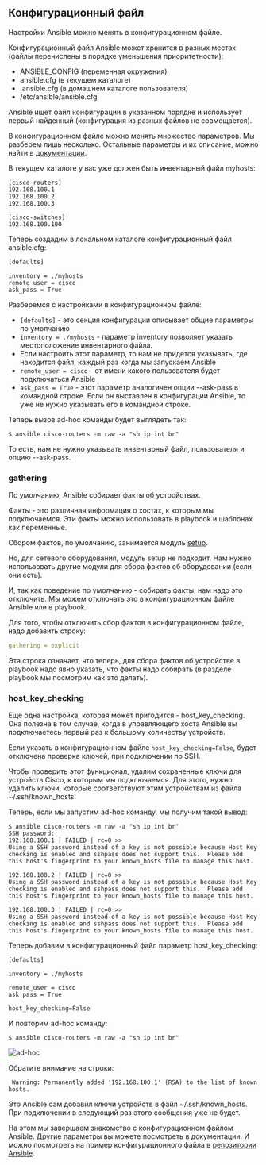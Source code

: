 ## Конфигурационный файл

Настройки Ansible можно менять в конфигурационном файле.

Конфигурационный файл Ansible может хранится в разных местах (файлы перечислены в порядке уменьшения приоритетности):
* ANSIBLE_CONFIG (переменная окружения)
* ansible.cfg (в текущем каталоге)
* .ansible.cfg (в домашнем каталоге пользователя)
* /etc/ansible/ansible.cfg

Ansible ищет файл конфигурации в указанном порядке и использует первый найденный (конфигурация из разных файлов не совмещается).

В конфигурационном файле можно менять множество параметров. Мы разберем лишь несколько. Остальные параметры и их описание, можно найти в [документации](http://docs.ansible.com/ansible/intro_configuration.html).

В текущем каталоге у вас уже должен быть инвентарный файл myhosts:
```
[cisco-routers]
192.168.100.1
192.168.100.2
192.168.100.3

[cisco-switches]
192.168.100.100
```

Теперь создадим в локальном каталоге конфигурационный файл ansible.cfg:
```
[defaults]

inventory = ./myhosts
remote_user = cisco
ask_pass = True
```

Разберемся с настройками в конфигурационном файле:
* ```[defaults]``` - это секция конфигурации описывает общие параметры по умолчанию
* ```inventory = ./myhosts``` - параметр inventory позволяет указать местоположение инвентарного файла.
 * Если настроить этот параметр, то нам не придется указывать, где находится файл, каждый раз когда мы запускаем Ansible
* ```remote_user = cisco``` - от имени какого пользователя будет подключаться Ansible
* ```ask_pass = True``` - этот параметр аналогичен опции --ask-pass в командной строке. Если он выставлен в конфигурации Ansible, то уже не нужно указывать его в командной строке.

Теперь вызов ad-hoc команды будет выглядеть так:
```
$ ansible cisco-routers -m raw -a "sh ip int br"
```

То есть, нам не нужно указывать инвентарный файл, пользователя и опцию --ask-pass.


### gathering

По умолчанию, Ansible собирает факты об устройствах.

Факты - это различная информация о хостах, к которым мы подключаемся. Эти факты можно использовать в playbook и шаблонах как переменные.

Сбором фактов, по умолчанию, занимается модуль [setup](http://docs.ansible.com/ansible/setup_module.html).

Но, для сетевого оборудования, модуль setup не подходит. Нам нужно использовать другие модули для сбора фактов об оборудовании (если они есть).

И, так как поведение по умолчанию - собирать факты, нам надо это отключить.
Мы можем отключать это в конфигурационном файле Ansible или в playbook.

Для того, чтобы отключить сбор фактов в конфигурационном файле, надо добавить строку:
```yml
gathering = explicit
```

Эта строка означает, что теперь, для сбора фактов об устройстве в playbook надо явно указать, что факты надо собирать (в разделе playbook мы посмотрим как это делать).

### host_key_checking

Ещё одна настройка, которая может пригодится - host_key_checking.
Она полезна в том случае, когда в управляющего хоста Ansible вы подключаетесь первый раз к большому количеству устройств.

Если указать в конфигурационном файле ```host_key_checking=False```,  будет отключена проверка ключей, при подключении по SSH.

Чтобы проверить этот функционал, удалим сохраненные ключи для устройств Cisco, к которым мы подключаемся.
Для этого, нужно удалить ключи, которые соответствуют этим устройствам из файла ~/.ssh/known_hosts.

Теперь, если мы запустим ad-hoc команду, мы получим такой вывод:
```
$ ansible cisco-routers -m raw -a "sh ip int br"
SSH password:
192.168.100.1 | FAILED | rc=0 >>
Using a SSH password instead of a key is not possible because Host Key checking is enabled and sshpass does not support this.  Please add this host's fingerprint to your known_hosts file to manage this host.

192.168.100.2 | FAILED | rc=0 >>
Using a SSH password instead of a key is not possible because Host Key checking is enabled and sshpass does not support this.  Please add this host's fingerprint to your known_hosts file to manage this host.

192.168.100.3 | FAILED | rc=0 >>
Using a SSH password instead of a key is not possible because Host Key checking is enabled and sshpass does not support this.  Please add this host's fingerprint to your known_hosts file to manage this host.
```

Теперь добавим в конфигурационный файл параметр host_key_checking:
```
[defaults]

inventory = ./myhosts

remote_user = cisco
ask_pass = True

host_key_checking=False
```

И повторим ad-hoc команду:
```
$ ansible cisco-routers -m raw -a "sh ip int br"
```

![ad-hoc](https://raw.githubusercontent.com/natenka/Ansible-for-network-engineers/master/images/ad-hoc.png)

Обратите внимание на строки:
```
 Warning: Permanently added '192.168.100.1' (RSA) to the list of known hosts.
```

Это Ansible сам добавил ключи устройств в файл ~/.ssh/known_hosts.
При подключении в следующий раз этого сообщения уже не будет.


На этом мы завершаем знакомство с конфигурационном файлом Ansible.
Другие параметры вы можете посмотреть в документации.
И можно посмотреть на пример конфигурационного файла в [репозитории Ansible](https://github.com/ansible/ansible/blob/devel/examples/ansible.cfg).



